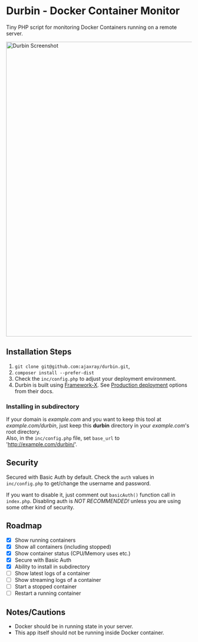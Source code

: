 # Durbin - Docker Container Monitor

Tiny PHP script for monitoring Docker Containers running on a remote server.

<img src="https://github.com/ajaxray/durbin/assets/439612/cee00f45-0fce-4c7c-a1f0-5b394bbdaa10" width="800" alt="Durbin Screenshot" />

## Installation Steps

1. `git clone git@github.com:ajaxray/durbin.git`, 
2. `composer install --prefer-dist`
3. Check the `inc/config.php` to adjust your deployment environment.
4. Durbin is built using [Framework-X](https://framework-x.org/). See [Production deployment](https://framework-x.org/docs/best-practices/deployment/) options from their docs. 

### Installing in subdirectory
If your domain is _example.com_ and you want to keep this tool at _example.com/durbin_,
just keep this **durbin** directory in your _example.com_'s root directory.  
Also, in the `inc/config.php` file, set `base_url` to 'http://example.com/durbin/'.

## Security

Secured with Basic Auth by default.
Check the `auth` values in `inc/config.php` to get/change the username and password.

If you want to disable it, just comment out `basicAuth()` function call in `index.php`.
Disabling auth is _NOT RECOMMENDED!_ unless you are using some other kind of security.

## Roadmap

- [x] Show running containers
- [x] Show all containers (including stopped)
- [x] Show container status (CPU/Memory uses etc.)
- [x] Secure with Basic Auth
- [x] Ability to install in subdirectory
- [ ] Show latest logs of a container
- [ ] Show streaming logs of a container
- [ ] Start a stopped container
- [ ] Restart a running container

## Notes/Cautions
- Docker should be in running state in your server.
- This app itself should not be running inside Docker container.

